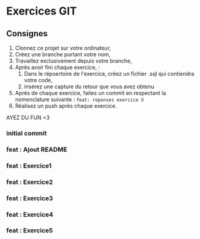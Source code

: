 # Exercices GIT

## Consignes

1. Clonnez ce projet sur votre ordinateur,
2. Créez une branche portant votre nom,
3. Travaillez exclusivement depuis votre branche,
4. Après avoir fini chaque exercice, :
   1. Dans le répoertoire de l'exercice, créez un fichier .sql qui contiendra votre code,
   2. insérez une capture du retour que vous avez obtenu
5. Après de chaque exercice, faites un commit en respectant la nomenclature suivante : `feat: reponses exercice X`
6. Réalisez un push après chaque exercice.

AYEZ DU FUN <3

### initial commit

### feat : Ajout README

### feat : Exercice1

### feat : Exercice2

### feat : Exercice3

### feat : Exercice4

### feat : Exercice5
